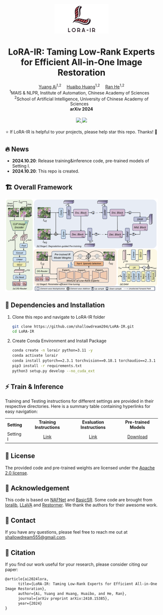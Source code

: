 <div align="center">

<div class="logo">
      <img src="assets/logo_lora.png" style="width:180px">
   </a>
</div>


<h1>LoRA-IR: Taming Low-Rank Experts for Efficient All-in-One Image Restoration</h1>


<div>
    <a href='https://scholar.google.com/citations?user=2Qp7Y5kAAAAJ' target='_blank'>Yuang Ai</a><sup>1,2</sup>&emsp;
    <a href='https://scholar.google.com/citations?user=XMvLciUAAAAJ' target='_blank'>Huaibo Huang</a><sup>1,2</sup>&emsp;
    <a href='https://scholar.google.com/citations?user=ayrg9AUAAAAJ' target='_blank'>Ran He</a><sup>1,2</sup>
</div>
<div>
    <sup>1</sup>MAIS & NLPR, Institute of Automation, Chinese Academy of Sciences&emsp;<br>
    <sup>2</sup>School of Artificial Intelligence, University of Chinese Academy of Sciences&emsp;
</div>
<div>
</div>
<div>
    <strong>arXiv 2024</strong>
</div>


<div>
    <h4 align="center">
        <a href="https://arxiv.org/abs/2410.15385" target='_blank'>
        <img src="https://img.shields.io/badge/arXiv%20paper-2410.15385-b31b1b.svg">
        </a>
        <a href="https://huggingface.co/shallowdream204/LoRA-IR/tree/main" target='_blank'>
        <img src="https://img.shields.io/badge/🤗%20Weights-LoRA--IR-yellow">
        </a>
    </h4>
</div>


⭐ If LoRA-IR is helpful to your projects, please help star this repo. Thanks! 🤗


</div>

<be>


## 🔥 News
- **2024.10.20**: Release training&inference code, pre-trained models of Setting Ⅰ.
- **2024.10.20**: This repo is created.

## 🏗️ Overall Framework
![lorair](assets/framework.png)

## 🔧 Dependencies and Installation

1. Clone this repo and navigate to LoRA-IR folder

   ```bash
   git clone https://github.com/shallowdream204/LoRA-IR.git
   cd LoRA-IR
   ```

2. Create Conda Environment and Install Package

   ```bash
   conda create -n lorair python=3.11 -y
   conda activate lorair
   conda install pytorch==2.3.1 torchvision==0.18.1 torchaudio==2.3.1 pytorch-cuda=12.1 -c pytorch -c nvidia
   pip3 install -r requirements.txt
   python3 setup.py develop --no_cuda_ext
   ```

## ⚡ Train & Inference
Training and Testing instructions for different settings are  provided in their respective directories. Here is a summary table containing hyperlinks for easy navigation:

<table>
  <tr>
    <th align="left">Setting</th>
    <th align="center">Training Instructions</th>
    <th align="center"> Evaluation Instructions</th>
    <th align="center">Pre-trained Models</th>
  </tr>
  <tr>
    <td align="left">Setting Ⅰ</td>
    <td align="center"><a href="Setting1/README.md#Train">Link</a></td>
    <td align="center"><a href="Setting1/README.md#Evaluation">Link</a></td>
    <td align="center"><a href="https://huggingface.co/shallowdream204/LoRA-IR/tree/main">Download</a></td>
  </tr>
</table>

## 🪪 License

The provided code and pre-trained weights are licensed under the [Apache 2.0 license](LICENSE).

## 🤗 Acknowledgement

This code is based on [NAFNet](https://github.com/megvii-research/NAFNet) and [BasicSR](https://github.com/XPixelGroup/BasicSR). Some code are brought from [loralib](https://github.com/microsoft/LoRA), [LLaVA](https://github.com/haotian-liu/LLaVA) and [Restormer](https://github.com/swz30/Restormer). We thank the authors for their awesome work.

## 📧 Contact
If you have any questions, please feel free to reach me out at shallowdream555@gmail.com. 

## 📖 Citation
If you find our work useful for your research, please consider citing our paper:
```
@article{ai2024lora,
      title={LoRA-IR: Taming Low-Rank Experts for Efficient All-in-One Image Restoration},
      author={Ai, Yuang and Huang, Huaibo, and He, Ran},
      journal={arXiv preprint arXiv:2410.15385},
      year={2024}
}
```

